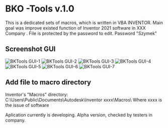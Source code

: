 # BKO -Tools v.1.0

This is  a dedicated sets of macros, which  is written in VBA INVENTOR. Main goal was improve existed function of  Inventor 2021 software in XXX Company .
File is protected by the password to edit. Password "Szymek"

## Screenshot GUI
![BKTools GUI-1](https://user-images.githubusercontent.com/94799210/144129438-4e3ebbbd-e5b6-420a-8418-50fb70f3f113.png)
![BKTools GUI-2](https://user-images.githubusercontent.com/94799210/144129477-0850f25d-dae1-4b68-9aec-016f8ad21941.png)
![BKTools GUI-3](https://user-images.githubusercontent.com/94799210/144129479-a1d2172f-a54e-40a4-827d-f6383931d26d.png)
![BKTools GUI-4](https://user-images.githubusercontent.com/94799210/144129482-54617908-1743-4f70-af3e-433ccad88949.png)
![BKTools GUI-5](https://user-images.githubusercontent.com/94799210/144129484-66823855-bc94-4028-a3fc-42bbf896dc7c.png)
![BKTools GUI-6](https://user-images.githubusercontent.com/94799210/144129486-e14c0c37-714a-4c94-85e7-cdbf38cbded9.png)
![BKTools GUI-7](https://user-images.githubusercontent.com/94799210/144129489-a95f6cf0-1590-4fd2-bd58-20ef038a098f.png)

## Add file to macro directory

Inventor's "Macros" directory: C:\Users\Public\Documents\Autodesk\Inventor xxxx\Macros\ 
Where xxxx is the issue of software

Aplication currently is developing.
Alpha version, checked by testers in company.

